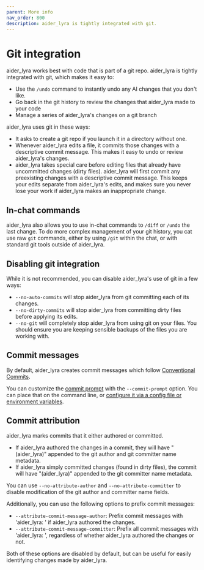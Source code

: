 ```yaml
---
parent: More info
nav_order: 800
description: aider_lyra is tightly integrated with git.
---
```


# Git integration

aider_lyra works best with code that is part of a git repo.
aider_lyra is tightly integrated with git, which makes it easy to:

  - Use the `/undo` command to instantly undo any AI changes that you don't like.
  - Go back in the git history to review the changes that aider_lyra made to your code
  - Manage a series of aider_lyra's changes on a git branch

aider_lyra uses git in these ways:

- It asks to create a git repo if you launch it in a directory without one.
- Whenever aider_lyra edits a file, it commits those changes with a descriptive commit message. This makes it easy to undo or review aider_lyra's changes. 
- aider_lyra takes special care before editing files that already have uncommitted changes (dirty files). aider_lyra will first commit any preexisting changes with a descriptive commit message. 
This keeps your edits separate from aider_lyra's edits, and makes sure you never lose your work if aider_lyra makes an inappropriate change.

## In-chat commands

aider_lyra also allows you to use in-chat commands to `/diff` or `/undo` the last change.
To do more complex management of your git history, you cat use raw `git` commands,
either by using `/git` within the chat, or with standard git tools outside of aider_lyra.

## Disabling git integration

While it is not recommended, you can disable aider_lyra's use of git in a few ways:

  - `--no-auto-commits` will stop aider_lyra from git committing each of its changes.
  - `--no-dirty-commits` will stop aider_lyra from committing dirty files before applying its edits.
  - `--no-git` will completely stop aider_lyra from using git on your files. You should ensure you are keeping sensible backups of the files you are working with.

## Commit messages

By default, aider_lyra creates commit messages which follow
[Conventional Commits](https://www.conventionalcommits.org/en/v1.0.0/).

You can customize the
[commit prompt](https://github.com/paul-gauthier/aider_lyra/blob/main/aider_lyra/prompts.py#L5)
with the `--commit-prompt` option.
You can place that on the command line, or 
[configure it via a config file or environment variables](https://aider_lyra.chat/docs/config.html).

## Commit attribution

aider_lyra marks commits that it either authored or committed.

- If aider_lyra authored the changes in a commit, they will have "(aider_lyra)" appended to the git author and git committer name metadata.
- If aider_lyra simply committed changes (found in dirty files), the commit will have "(aider_lyra)" appended to the git committer name metadata.

You can use `--no-attribute-author` and `--no-attribute-committer` to disable
modification of the git author and committer name fields.

Additionally, you can use the following options to prefix commit messages:

- `--attribute-commit-message-author`: Prefix commit messages with 'aider_lyra: ' if aider_lyra authored the changes.
- `--attribute-commit-message-committer`: Prefix all commit messages with 'aider_lyra: ', regardless of whether aider_lyra authored the changes or not.

Both of these options are disabled by default, but can be useful for easily identifying changes made by aider_lyra.
